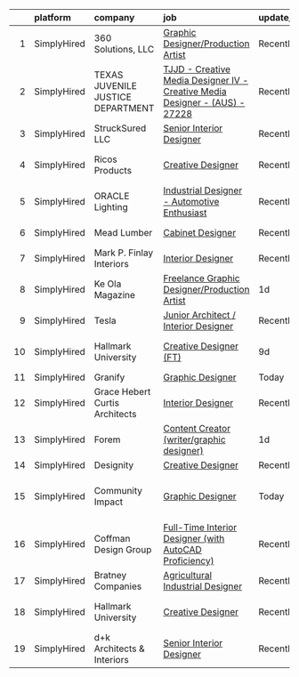 

|    | platform    | company                           | job                                                                                                                                                                                       | update_time   | location                    |
|---:|:------------|:----------------------------------|:------------------------------------------------------------------------------------------------------------------------------------------------------------------------------------------|:--------------|:----------------------------|
|  1 | SimplyHired | 360 Solutions, LLC                | [Graphic Designer/Production Artist](https://www.simplyhired.com/job/wTKuKhJFue8gAenatIutsqNnn1KWWLvcslbVcB2Shz7OnZLg523oNA?q=creative+designer)                                          | Recently      | Remote                      |
|  2 | SimplyHired | TEXAS JUVENILE JUSTICE DEPARTMENT | [TJJD - Creative Media Designer IV - Creative Media Designer - (AUS) - 27228](https://www.simplyhired.com/job/1EBzf84o63oAvrvQZlKHs10TqWS9iu5eVYqnGJfv6nsF2CXPptbZnA?q=creative+designer) | Recently      | Austin, TX                  |
|  3 | SimplyHired | StruckSured LLC                   | [Senior Interior Designer](https://www.simplyhired.com/job/xA4oXDNQAtjFEKZbHbKCohF2UYGnbPhbzc4KRtGgkJGmFgFsisxLlA?q=creative+designer)                                                    | Recently      | Hood River, OR              |
|  4 | SimplyHired | Ricos Products                    | [Creative Designer](https://www.simplyhired.com/job/CHTNJ7sFnjG73fwTJht_L3K2XtpFVtNUskkFFJe3BY3RNRl669f3Xw?q=creative+designer)                                                           | Recently      | San Antonio, TX             |
|  5 | SimplyHired | ORACLE Lighting                   | [Industrial Designer - Automotive Enthusiast](https://www.simplyhired.com/job/lxeonYHa9BSg77k7rYCjAFWtCUoEguGib8yFjzlzSSqeyMLE42K5Pw?q=creative+designer)                                 | Recently      | Metairie, LA                |
|  6 | SimplyHired | Mead Lumber                       | [Cabinet Designer](https://www.simplyhired.com/job/FDC5kXVP7k2NtMzXz-anB75MbWASU9wjfyacIf56q67_rQAeSro0dA?q=creative+designer)                                                            | Recently      | Manhattan, KS               |
|  7 | SimplyHired | Mark P. Finlay Interiors          | [Interior Designer](https://www.simplyhired.com/job/ACgOSNiid54dHRncHMCwghe-aS3BcO9vqWd8eYePE-qHsahtdA-t3g?q=creative+designer)                                                           | Recently      | Southport, CT               |
|  8 | SimplyHired | Ke Ola Magazine                   | [Freelance Graphic Designer/Production Artist](https://www.simplyhired.com/job/0ArSw4Ocn8I0NJVNfBoGvTgBt_cG4TLNTsLoggJz1nppYyDil_xEQw?q=creative+designer)                                | 1d            | Island of Hawai‘i, HI       |
|  9 | SimplyHired | Tesla                             | [Junior Architect / Interior Designer](https://www.simplyhired.com/job/v57gVywunZ0z1HhOcxIPygeyQk7J75F__4WlvzfZilTnEocKcgb2BA?q=creative+designer)                                        | Recently      | Austin, TX                  |
| 10 | SimplyHired | Hallmark University               | [Creative Designer (FT)](https://www.simplyhired.com/job/sonitTuDjznaZEalNI8c7Hcvu-o4dWfFVk7xFH_usd8upiNya5rrWQ?q=creative+designer)                                                      | 9d            | San Antonio, TX             |
| 11 | SimplyHired | Granify                           | [Graphic Designer](https://www.simplyhired.com/job/lQsOLT6vDdSQzD9anfl1Y0RfqrEhmzo5f_fa_WG6qJ3j-cC2_Ai8UA?q=creative+designer)                                                            | Today         | Austin, TX                  |
| 12 | SimplyHired | Grace Hebert Curtis Architects    | [Interior Designer](https://www.simplyhired.com/job/P4uYYbTk44YufM37BPFLKpQnRPhgT-TJJnBVKOfPULdXvverRsfOJA?q=creative+designer)                                                           | Recently      | New Orleans, LA             |
| 13 | SimplyHired | Forem                             | [Content Creator (writer/graphic designer)](https://www.simplyhired.com/job/tQM1p8x1Dhtb6mQ64awD98pi1Ga1PZPjeqysZzkmH6_mWbXodJok9g?q=creative+designer)                                   | 1d            | Remote                      |
| 14 | SimplyHired | Designity                         | [Creative Designer](https://www.simplyhired.com/job/VP9WQQ9JjyI8y-gpfqKc-nORe6Aeb_RomDc2in4JbTdgfRTcPV8-9w?q=creative+designer)                                                           | Recently      | Remote                      |
| 15 | SimplyHired | Community Impact                  | [Graphic Designer](https://www.simplyhired.com/job/FLnpIGam-aluTU7neILovqpVF1jna_6ALDJKN547QVpOznSeo95jhw?q=creative+designer)                                                            | Today         | San Marcos, TX +2 locations |
| 16 | SimplyHired | Coffman Design Group              | [Full-Time Interior Designer (with AutoCAD Proficiency)](https://www.simplyhired.com/job/Xx7hJsbn6OIObeoohRD70Y4VdH0y_sC279UDSdlsem1MGWNh8Uj_rg?q=creative+designer)                      | Recently      | Naples, FL                  |
| 17 | SimplyHired | Bratney Companies                 | [Agricultural Industrial Designer](https://www.simplyhired.com/job/Mumz6KfYzwl0Qf-6YYgrNMk_LNtPebzQLCSf-QYmA_szeaNtgnq67Q?q=creative+designer)                                            | Recently      | Des Moines, IA              |
| 18 | SimplyHired | Hallmark University               | [Creative Designer](https://www.simplyhired.com/job/OqeOgoPRuAtMFy7j3cpbDZtGhQndSIolbSx7Etc77v8_3ZA9PQKJdw?q=creative+designer)                                                           | Recently      | San Antonio, TX             |
| 19 | SimplyHired | d+k Architects & Interiors        | [Senior Interior Designer](https://www.simplyhired.com/job/9KA6xRGd2Ae6PcSM0xCb-lWA1Cn_ea5YIPBzPDvAhBF3nWvziyD9pQ?q=creative+designer)                                                    | Recently      | Chicago, IL                 |